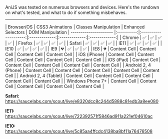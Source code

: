 AniJS was tested on numerous browsers and devices. Here's the rundown on what's tested, and what to do if something misbehaves.

[logo]: https://github.com/adam-p/markdown-here/raw/master/src/common/images/icon48.png "Logo Title Text 2"
----------------

| Browser/OS            | CSS3 Animations    | Classes Manipulation | Enhanced Selectors | DOM Manipulation
| --------------------- |:----------:|:--------------------:|:-------------:|:-------------:|:-------------:|
| Chrome                | :white_check_mark: | :white_check_mark: | :white_check_mark: | :white_check_mark: |
| Firefox               | :white_check_mark: | :white_check_mark: | :white_check_mark: | :white_check_mark: |
| Safari                | :white_check_mark: | :white_check_mark: | :white_check_mark: | :white_check_mark: |
| IE11                  | :white_check_mark: | :white_check_mark: | :white_check_mark: | :white_check_mark: |
| IE10                  | :white_check_mark: | :white_check_mark: | :white_check_mark: | :white_check_mark: |
| IE9                   | :broken_heart:     | :white_check_mark: | :white_check_mark: | :white_check_mark: |
| IE8                   | :broken_heart:  | Content Cell  | Content Cell  | Content Cell  | Content Cell  |
| iOS (iPhone)          | Content Cell    | Content Cell  | Content Cell  | Content Cell  | Content Cell  |
| iOS (iPad)            | Content Cell    | Content Cell  | Content Cell  | Content Cell  | Content Cell  |
| Android 2, 4 (Phone)  | Content Cell    | Content Cell  | Content Cell  | Content Cell  | Content Cell  |
| Android 2, 4 (Tablet) | Content Cell    | Content Cell  | Content Cell  | Content Cell  | Content Cell  |
| Windows Phone 7+      | Content Cell    | Content Cell  | Content Cell  | Content Cell  | Content Cell  |

**Safari:** https://saucelabs.com/scout/live/e8320dcc8c244d5888c81edb3a8ee080

**IE11:**
https://saucelabs.com/scout/live/722392571f5846ad911a221ef04610ac

**IE10:**
https://saucelabs.com/scout/live/5c85aa4ffcdc4138ba8bf11a76476508